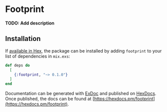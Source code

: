 # Footprint

**TODO: Add description**

## Installation

If [available in Hex](https://hex.pm/docs/publish), the package can be installed
by adding `footprint` to your list of dependencies in `mix.exs`:

```elixir
def deps do
  [
    {:footprint, "~> 0.1.0"}
  ]
end
```

Documentation can be generated with [ExDoc](https://github.com/elixir-lang/ex_doc)
and published on [HexDocs](https://hexdocs.pm). Once published, the docs can
be found at [https://hexdocs.pm/footprint](https://hexdocs.pm/footprint).

